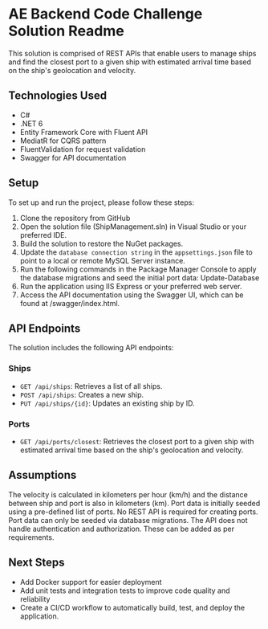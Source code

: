 # AE Backend Code Challenge Solution Readme
This solution is comprised of REST APIs that enable users to manage ships and find the closest port to a given ship with estimated arrival time based on the ship's geolocation and velocity.

## Technologies Used
* C#
* .NET 6
* Entity Framework Core with Fluent API
* MediatR for CQRS pattern
* FluentValidation for request validation
* Swagger for API documentation
## Setup
To set up and run the project, please follow these steps:

1. Clone the repository from GitHub
2. Open the solution file (ShipManagement.sln) in Visual Studio or your preferred IDE.
3. Build the solution to restore the NuGet packages.
4. Update the `database connection string` in the `appsettings.json` file to point to a local or remote MySQL Server instance.
5. Run the following commands in the Package Manager Console to apply the database migrations and seed the initial port data: Update-Database
6. Run the application using IIS Express or your preferred web server.
7. Access the API documentation using the Swagger UI, which can be found at /swagger/index.html.
## API Endpoints
The solution includes the following API endpoints:

### Ships
- `GET /api/ships`: Retrieves a list of all ships.
- `POST /api/ships`: Creates a new ship.
- `PUT /api/ships/{id}`: Updates an existing ship by ID.
### Ports
- `GET /api/ports/closest`: Retrieves the closest port to a given ship with estimated arrival time based on the ship's geolocation and velocity.
## Assumptions
The velocity is calculated in kilometers per hour (km/h) and the distance between ship and port is also in kilometers (km).
Port data is initially seeded using a pre-defined list of ports.
No REST API is required for creating ports. Port data can only be seeded via database migrations.
The API does not handle authentication and authorization. These can be added as per requirements.
## Next Steps
- Add Docker support for easier deployment
- Add unit tests and integration tests to improve code quality and reliability
- Create a CI/CD workflow to automatically build, test, and deploy the application.

